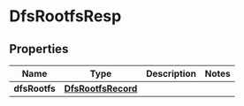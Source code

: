 # DfsRootfsResp

## Properties
Name | Type | Description | Notes
------------ | ------------- | ------------- | -------------
**dfsRootfs** | [**DfsRootfsRecord**](DfsRootfsRecord.md) |  | 
